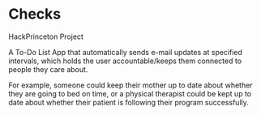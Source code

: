 # Checks

HackPrinceton Project

A To-Do List App that automatically sends e-mail updates at specified intervals, which holds the user accountable/keeps them connected to people they care about.

For example, someone could keep their mother up to date about whether they are going to bed on time, or a physical therapist could be kept up to date about whether their patient is following their program successfully. 

